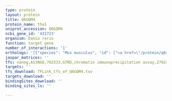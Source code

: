 ```yaml
---
type: protein
layout: protein
title: Q6GQM4
protein_name: tha1
uniprot_accession: Q6GQM4
ncbi_gene_id: '431723'
organism: Danio rerio
function: target gene
number_of_interactions: '1'
orthologs: '[{"species": "Mus musculus", "id": ["<a href=\"/protein/q6xps7\">Q6XPS7</a>"]}, {"species": "Rattus norvegicus", "id": ["<a href=\"/protein/m0r6h1\">M0R6H1</a>"]}, {"species": "Drosophila melanogaster", "id": ["<a href=\"/protein/q9vck6\">Q9VCK6</a>"]}, {"species": "Caenorhabditis elegans", "id": ["<a href=\"/protein/q21890\">Q21890</a>"]}]'
jaspar_matrices: ''
tfs: nanog,A5JNG8,792333,GTRD,chromatin immunoprecipitation assay,27924024%5Buid%5D,No
targets: ''
tfs_download: TFLink_tfs_of_Q6GQM4.tsv
targets_download: ''
bindingSites_download: ''
binding_sites_ls: ''

---
```

